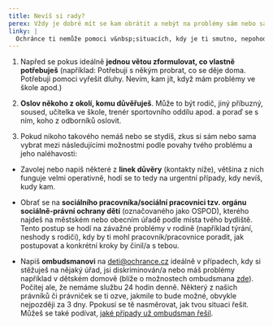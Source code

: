 ```yaml
---
title: Nevíš si rady?
perex: Vždy je dobré mít se kam obrátit a nebýt na problémy sám nebo sama. Není ale lehké najít tu správnou osobu nebo instituci, proto tady najdeš pár rad, jak se co nejlépe a nejrychleji zorientovat.
linky: |
  Ochránce ti nemůže pomoci v&nbsp;situacích, kdy je ti smutno, nepohodl/a ses s&nbsp;kamarády, rodiče se na tebe zlobí, protože jsi ztratil klíče apod. Ale ani v&nbsp;těchto případech nejsi úplně sám či sama. Je možné např. zavolat na [některou z&nbsp;linek důvěry](/pomoc/linky/) nebo se obrátit na dětská krizová centra.
---
```


1. Napřed se pokus ideálně **jednou větou zformulovat, co vlastně potřebuješ** (například: Potřebuji s někým probrat, co se děje doma. Potřebuji pomoci vyřešit dluhy. Nevím, kam jít, když mám problémy ve škole apod.)

1. **Oslov někoho z okolí, komu důvěřuješ**. Může to být rodič, jiný příbuzný, soused, učitelka ve škole, trenér sportovního oddílu apod. a poraď se s ním, koho z odborníků oslovit.

1. Pokud nikoho takového nemáš nebo se stydíš, zkus si sám nebo sama vybrat mezi následujícími možnostmi podle povahy tvého problému a jeho naléhavosti:

- Zavolej nebo napiš některé z **linek důvěry** (kontakty níže), většina z nich funguje velmi operativně, hodí se to tedy na urgentní případy, kdy nevíš, kudy kam.

- Obrať se na **sociálního pracovníka/sociální pracovnici&nbsp;tzv. orgánu sociálně-právní ochrany dětí** (označovaného jako OSPOD), kterého najdeš na městském nebo obecním úřadě podle místa tvého bydliště. Tento postup se hodí na závažné problémy v rodině (například týrání, neshody s rodiči), kdy by ti mohl pracovník/pracovnice poradit, jak postupovat a konkrétní kroky by činil/a s tebou.

- Napiš **ombudsmanovi** na <a href="mailto:deti@ochrance.cz">deti@ochrance.cz</a> ideálně v případech, kdy si stěžuješ na nějaký úřad, jsi diskriminován/a nebo máš problémy například v dětském domově (blíže o možnostech ombudsmana [zde](/kdo/cim-se-zabyva)). Počítej ale, že nemáme službu 24 hodin denně.&nbsp;Některý z našich právníků či&nbsp;právniček&nbsp;se ti&nbsp;ozve, jakmile to bude možné, obvykle nejpozději za 3 dny.&nbsp;Ppokusí se tě nasměrovat, jak tvou situaci řešit. Můžeš se také podívat, [jaké případy už ombudsman řešil](http://localhost:1313/oblasti/).
